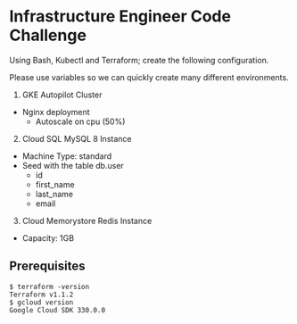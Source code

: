 # Infrastructure Engineer Code Challenge

Using Bash, Kubectl and Terraform; create the following configuration.

Please use variables so we can quickly create many different environments.

1. GKE Autopilot Cluster
  - Nginx deployment
     - Autoscale on cpu (50%)
2. Cloud SQL MySQL 8 Instance
  - Machine Type: standard
  - Seed with the table db.user
    - id
    - first_name
    - last_name
    - email
3. Cloud Memorystore Redis Instance
  - Capacity: 1GB

## Prerequisites
```
$ terraform -version
Terraform v1.1.2
$ gcloud version
Google Cloud SDK 330.0.0
```